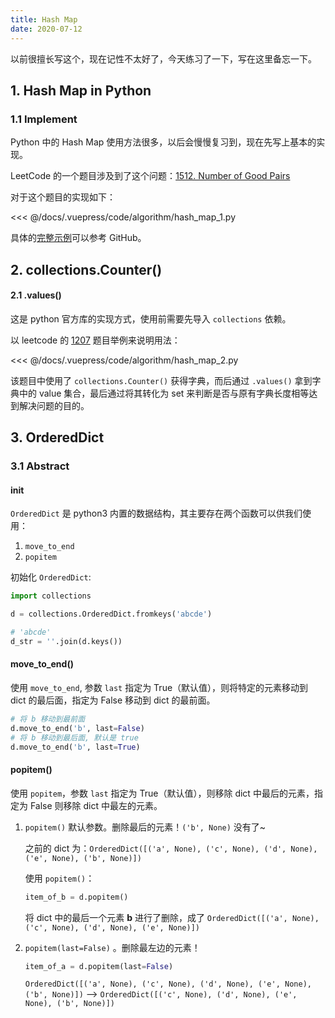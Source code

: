 ```yaml
---
title: Hash Map
date: 2020-07-12
---
```


以前很擅长写这个，现在记性不太好了，今天练习了一下，写在这里备忘一下。

## 1. Hash Map in Python


### 1.1 Implement

Python 中的 Hash Map 使用方法很多，以后会慢慢复习到，现在先写上基本的实现。

LeetCode 的一个题目涉及到了这个问题：[1512. Number of Good Pairs](https://leetcode.com/problems/number-of-good-pairs/)

对于这个题目的实现如下：


  <<< @/docs/.vuepress/code/algorithm/hash_map_1.py

具体的[完整示例](https://github.com/chenweigao/_code/blob/master/LeetCode/LC1512_Number_of_good_pairs.py)可以参考 GitHub。

## 2. collections.Counter()

#### 2.1 .values()

这是 python 官方库的实现方式，使用前需要先导入 `collections` 依赖。

以 leetcode 的 [1207](https://leetcode-cn.com/problems/unique-number-of-occurrences/) 题目举例来说明用法：

  <<< @/docs/.vuepress/code/algorithm/hash_map_2.py

该题目中使用了 `collections.Counter()` 获得字典，而后通过 `.values()` 拿到字典中的 value 集合，最后通过将其转化为 set 来判断是否与原有字典长度相等达到解决问题的目的。

## 3. OrderedDict

### 3.1 Abstract

#### init

`OrderedDict` 是 python3 内置的数据结构，其主要存在两个函数可以供我们使用：

1. `move_to_end`
2. `popitem`

初始化 `OrderedDict`:

```python
import collections

d = collections.OrderedDict.fromkeys('abcde')

# 'abcde'
d_str = ''.join(d.keys())
```

#### move_to_end()

使用 `move_to_end`, 参数 `last` 指定为 True（默认值），则将特定的元素移动到 dict 的最后面，指定为 False 移动到 dict 的最前面。

```python
# 将 b 移动到最前面
d.move_to_end('b', last=False)
# 将 b 移动到最后面, 默认是 true
d.move_to_end('b', last=True)
```

#### popitem()

使用 `popitem`，参数 `last` 指定为 True（默认值），则移除 dict 中最后的元素，指定为 False 则移除 dict 中最左的元素。

1. `popitem()` 默认参数。删除最后的元素！`('b', None)` 没有了~

   之前的 dict 为：`OrderedDict([('a', None), ('c', None), ('d', None), ('e', None), ('b', None)])`

   使用 `popitem()`：

   ```python
   item_of_b = d.popitem()
   ```

   将 dict 中的最后一个元素 **b** 进行了删除，成了 `OrderedDict([('a', None), ('c', None), ('d', None), ('e', None)])`

2. `popitem(last=False)` 。删除最左边的元素！

   ```python
   item_of_a = d.popitem(last=False)
   ```

   `OrderedDict([('a', None), ('c', None), ('d', None), ('e', None), ('b', None)])` --> `OrderedDict([('c', None), ('d', None), ('e', None), ('b', None)])`

